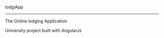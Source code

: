 lodgiApp


-----------------------------------
The Online lodging Application

University project built with AngularJs
